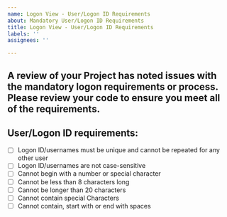 ```yaml
---
name: Logon View - User/Logon ID Requirements
about: Mandatory User/Logon ID Requirements
title: Logon View - User/Logon ID Requirements
labels: ''
assignees: ''

---
```


## A review of your Project has noted issues with the mandatory logon requirements or process. Please review your code to ensure you meet all of the requirements.

## User/Logon ID requirements:

- [ ] Logon ID/usernames must be unique and cannot be repeated for any other user
- [ ] Logon ID/usernames are not case-sensitive
- [ ] Cannot begin with a number or special character
- [ ] Cannot be less than 8 characters long
- [ ] Cannot be longer than 20 characters
- [ ] Cannot contain special Characters
- [ ] Cannot contain, start with or end with spaces
